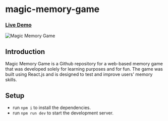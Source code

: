 # magic-memory-game

### [Live Demo](https://resonant-kelpie-3442e5.netlify.app)

![Magic Memory Game](https://i.ibb.co/TWx9vM2/magic-match-game.png)

## Introduction 
Magic Memory Game is a Github repository for a web-based memory game that was developed solely for learning purposes and for fun. The game was built using React.js and is designed to test and improve users' memory skills.

## Setup
- run ```npm i``` to install the dependencies.
- run ```npm run dev``` to start the development server.
